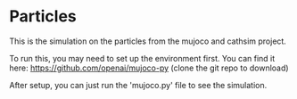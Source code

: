 # Particles
This is the simulation on the particles from the mujoco and cathsim project.

To run this, you may need to set up the environment first.
You can find it here: https://github.com/openai/mujoco-py  (clone the git repo to download)

After setup, you can just run the 'mujoco.py' file to see the simulation.
